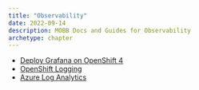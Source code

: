 ```yaml
---
title: "Observability"
date: 2022-09-14
description: MOBB Docs and Guides for Observability
archetype: chapter
---
```


* [Deploy Grafana on OpenShift 4](./ocp-grafana/)
* [OpenShift Logging](./openshift-logging.md)
* [Azure Log Analytics](./az-log-analytics.md)
